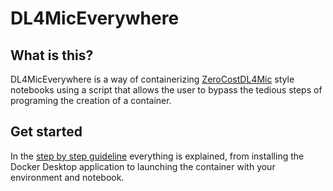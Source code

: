 # DL4MicEverywhere

## What is this?

DL4MicEverywhere is a way of containerizing [ZeroCostDL4Mic](https://github.com/HenriquesLab/ZeroCostDL4Mic) style notebooks using a script that allows the user to bypass the tedious steps of programing the creation of a container.

## Get started

In the [step by step guideline](https://github.com/HenriquesLab/DL4MicEverywhere/wiki/Step-by-step-guideline) everything is explained, from installing the Docker Desktop application to launching the container with your environment and notebook.
